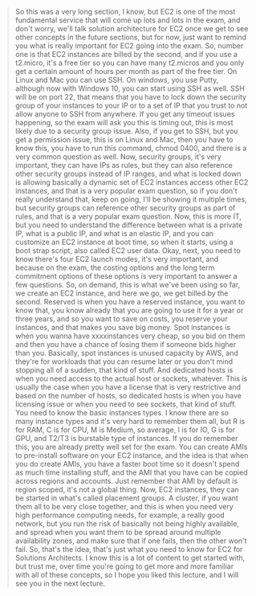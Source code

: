 > So this was a very long section, I know, but EC2 is one of the most fundamental service that will come up lots and lots in the exam, and don't worry, we'll talk solution architecture for EC2 once we get to see other concepts in the future sections, but for now, just want to remind you what is really important for EC2 going into the exam. So, number one is that EC2 instances are billed by the second, and if you use a t2.micro, it's a free tier so you can have many t2.micros and you only get a certain amount of hours per month as part of the free tier. On Linux and Mac you can use SSH. On windows, you use Putty, although now with Windows 10, you can start using SSH as well.
> SSH will be on port 22, that means that
> you have to lock down the security group of
> your instances to your IP or to a
> set of IP that you trust to not
> allow anyone to SSH from anywhere.
> If you get any timeout issues happening,
> so the exam will ask you this is timing out,
> this is most likely due to a security group issue.
> Also, if you get to SSH, but you
> get a permission issue, this is on Linux and Mac,
> then you have to know this, you have to
> run this command, chmod 0400, and
> there is a very common question as well.
> Now, security groups, it's very important,
> they can have IPs as rules, but they can
> also reference other security groups
> instead of IP ranges, and what is locked down is
> allowing basically a dynamic set of
> EC2 instances access other EC2 instances, and
> that is a very popular exam question, so
> if you don't really understand that,
> keep on going, I'll be showing it multiple times,
> but security groups can reference other
> security groups as part of rules, and
> that is a very popular exam question.
> Now, this is more IT, but you need to
> understand the difference between what is a
> private IP, what is a public IP, and
> what is an elastic IP, and you can
> customize an EC2 instance at boot time, so
> when it starts, using a boot strap script,
> also called EC2 user data.
> Okay, next, you need to know there's
> four EC2 launch modes, it's very important, and
> because on the exam, the costing options and
> the long term commitment options of these options
> is very important to answer a few questions.
> So, on demand, this is what we've been
> using so far, we create an EC2 instance,
> and here we go, we get billed by the second.
> Reserved is when you have a reserved instance,
> you want to know that, you know already that
> you are going to use it for a year or
> three years, and so you want to
> save on costs, you reserve your instances, and
> that makes you save big money.
> Spot instances is when you wanna have xxxxinstances very cheap, so you bid on them and then you have a chance of losing them if someone bids higher than you. Basically, spot instances is unused capacity by AWS, and they're for workloads that you can resume later or you don't mind stopping all of a sudden, that kind of stuff. And dedicated hosts is when you need access to the actual host or sockets, whatever. This is usually the case when you have a license that is very restrictive and based on the number of hosts, so dedicated hosts is when you have licensing issue or when you need to see sockets, that kind of stuff. You need to know the basic instances types. I know there are so many instance types and it's very hard to remember them all, but R is for RAM, C is for CPU, M is Medium, so average, I is for IO, G is for GPU, and T2/T3 is burstable type of instances. If you do remember this, you are already pretty well set for the exam. You can create AMIs to pre-install software on your EC2 instance, and the idea is that when you do create AMIs, you have a faster boot time so it doesn't spend as much time installing stuff, and the AMI that you have can be copied across regions and accounts. Just remember that AMI by default is region scoped, it's not a global thing. 
> Now, EC2 instances, they can be started in what's called placement groups. A cluster, if you want them all to be very close together, and this is when you need very high performance computing needs, for example, a really good network, but you run the risk of basically not being highly available, and spread when you want them to be spread around multiple availability zones, and make sure that if one fails, then the other won't fail. 
> So, that's the idea, that's just what you need to know for EC2 for Solutions Architects. I know this is a lot of content to get started with, but trust me, over time you're going to get more and more familiar with all of these concepts, so I hope you liked this lecture, and I will see you in the next lecture.

